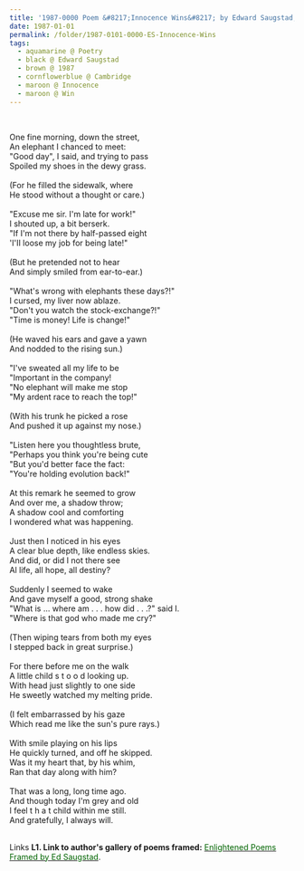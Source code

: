 ```yaml
---
title: '1987-0000 Poem &#8217;Innocence Wins&#8217; by Edward Saugstad, Cambridge, UK'
date: 1987-01-01
permalink: /folder/1987-0101-0000-ES-Innocence-Wins
tags:
  - aquamarine @ Poetry
  - black @ Edward Saugstad
  - brown @ 1987
  - cornflowerblue @ Cambridge
  - maroon @ Innocence
  - maroon @ Win
---
```


<br>

<p>
One fine morning, down the street,<br>
An elephant I chanced to meet:<br>
"Good day", I said, and trying to pass<br>
Spoiled my shoes in the dewy grass.<br>
<br>
(For he filled the sidewalk, where<br>
He stood without a thought or care.)<br>
<br>
"Excuse me sir. I'm late for work!"<br>
I shouted up, a bit berserk.<br>
"If I'm not there by half-passed eight<br>
'I'II loose my job for being late!"<br>
<br>
(But he pretended not to hear<br>
And simply smiled from ear-to-ear.)<br>
<br>
"What's wrong with elephants these days?!"<br>
I cursed, my liver now ablaze.<br>
"Don't you watch the stock-exchange?!"<br>
"Time is money! Life is change!"<br>
<br>
(He waved his ears and gave a yawn<br>
And nodded to the rising sun.)<br>
<br>
"I've sweated all my life to be<br>
"Important in the company!<br>
"No elephant will make me stop<br>
"My ardent race to reach the top!"<br>
<br>
(With his trunk he picked a rose<br>
And pushed it up against my nose.)<br>
<br>
"Listen here you thoughtless brute,<br>
"Perhaps you think you're being cute<br>
"But you'd better face the fact:<br>
"You're holding evolution back!"<br>
<br>
At this remark he seemed to grow<br>
And over me, a shadow throw;<br>
A shadow cool and comforting<br>
I wondered what was happening.<br>
<br>
Just then I noticed in his eyes<br>
A clear blue depth, like endless skies.<br>
And did, or did I not there see<br>
Al life, all hope, all destiny?<br>
<br>
Suddenly I seemed to wake<br>
And gave myself a good, strong shake<br>
"What is ... where am . . . how did . . .?" said I.<br>
"Where is that god who made me cry?"<br>
<br>
(Then wiping tears from both my eyes<br>
I stepped back in great surprise.)<br>
<br>
For there before me on the walk<br>
A little child s t o o d looking up.<br>
With head just slightly to one side<br>
He sweetly watched my melting pride.<br>
<br>
(I felt embarrassed by his gaze<br>
Which read me like the sun's pure rays.)<br>
<br>
With smile playing on his lips<br>
He quickly turned, and off he skipped.<br>
Was it my heart that, by his whim,<br>
Ran that day along with him?<br>
<br>
That was a long, long time ago.<br>
And though today I'm grey and old<br>
I feel t h a t child within me still.<br>
And gratefully, I always will.<br>
</p>

<br>

<wave-list>
<list-title color="DarkSeaGreen" width="40">Links</list-title>
  <list-item color="BlanchedAlmond"  width="300"><b> L1. Link to author's gallery of poems framed:</b> <a href="https://imageevent.com/sahaja/art/enlightenedpoemsframedbyedsaugstad"><font color="DarkGreen">Enlightened Poems Framed by Ed Saugstad</font></a>. </list-item>
</wave-list>
